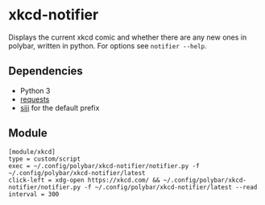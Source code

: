 # xkcd-notifier

Displays the current xkcd comic and whether there are any new ones in polybar, written in python.
For options see `notifier --help`.

## Dependencies

- Python 3
- [requests](https://pypi.org/project/requests/)
- [siji](https://github.com/stark/siji/) for the default prefix

## Module

```
[module/xkcd]
type = custom/script
exec = ~/.config/polybar/xkcd-notifier/notifier.py -f ~/.config/polybar/xkcd-notifier/latest
click-left = xdg-open https://xkcd.com/ && ~/.config/polybar/xkcd-notifier/notifier.py -f ~/.config/polybar/xkcd-notifier/latest --read
interval = 300
```

